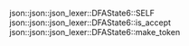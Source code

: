 json::json::json_lexer::DFAState6::SELF
json::json::json_lexer::DFAState6::is_accept
json::json::json_lexer::DFAState6::make_token